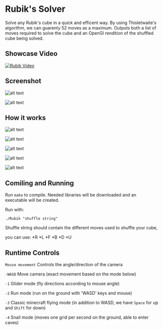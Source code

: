 # Rubik's Solver

Solve any Rubik's cube in a quick and efficent way. By using Thisletwaite's algorithm, we can guarenty 52 moves as a maximum. Outputs both a list of moves required to solve the cube and an OpenGl rendition of the shuffled cube being solved.

## Showcase Video
[![Rubik Video](screenshots/2.png)](https://www.youtube.com/watch?v=KKVDuF6clww "Thistlethwaite Rubik's Solver")

## Screenshot

![alt text](screenshots/1.png)

![alt text](screenshots/3.png)

## How it works

![alt text](screenshots/start.png)

![alt text](screenshots/phase1.png)

![alt text](screenshots/phase2.png)

![alt text](screenshots/phase3.png)

![alt text](screenshots/phase4.png)

## Comiling and Running

Run `make` to compile. Needed libraries will be downloaded and an executable will be created.

Run with:
```
./Rubik "shuffle string"
```
Shuffle string should contain the different moves used to shuffle your cube,

you can use:
*R
*L
*F
*B
*D
*U

## Runtime Controls

`Mouse movement` Controls the angle/direction of the camera

`-WASD` Move camera (exact movement based on the mode below)

`-1` Glider mode (fly directions according to mouse angle)

`-2` Run mode (run on the ground with 'WASD' keys and mouse)

`-3` Classic minecraft flying mode (in addition to WASD, we have `Space` for up and `Shift` for down)

`-4` Snail mode (moves one grid per second on the ground, able to enter caves)

